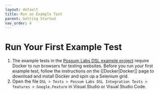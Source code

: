 ```yaml
---
layout: default
title: Run an Example Test
parent: Getting Started
nav_order: 4
---
```


# Run Your First Example Test

1. The example tests in the [Possum Labs DSL example project](https://github.com/Possum-Labs/DSL) require Docker to run browsers for testing websites. Before you run your first example test, follow the instructions on the [[Docker|Docker]] page to download and install Docker and spin up a Selenium grid.
1. Open the file `DSL > Tests > Possum Labs DSL Integration Tests > features > Google.Feature` in Visual Studio or Visual Studio Code.
